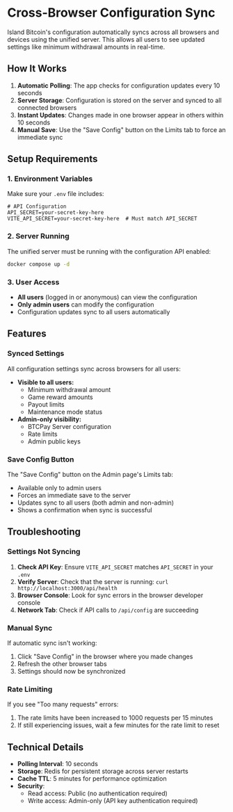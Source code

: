 # Cross-Browser Configuration Sync

Island Bitcoin's configuration automatically syncs across all browsers and devices using the unified server. This allows all users to see updated settings like minimum withdrawal amounts in real-time.

## How It Works

1. **Automatic Polling**: The app checks for configuration updates every 10 seconds
2. **Server Storage**: Configuration is stored on the server and synced to all connected browsers
3. **Instant Updates**: Changes made in one browser appear in others within 10 seconds
4. **Manual Save**: Use the "Save Config" button on the Limits tab to force an immediate sync

## Setup Requirements

### 1. Environment Variables

Make sure your `.env` file includes:

```env
# API Configuration
API_SECRET=your-secret-key-here
VITE_API_SECRET=your-secret-key-here  # Must match API_SECRET
```

### 2. Server Running

The unified server must be running with the configuration API enabled:
```bash
docker compose up -d
```

### 3. User Access

- **All users** (logged in or anonymous) can view the configuration
- **Only admin users** can modify the configuration
- Configuration updates sync to all users automatically

## Features

### Synced Settings

All configuration settings sync across browsers for all users:
- **Visible to all users:**
  - Minimum withdrawal amount
  - Game reward amounts
  - Payout limits
  - Maintenance mode status
- **Admin-only visibility:**
  - BTCPay Server configuration
  - Rate limits
  - Admin public keys

### Save Config Button

The "Save Config" button on the Admin page's Limits tab:
- Available only to admin users
- Forces an immediate save to the server
- Updates sync to all users (both admin and non-admin)
- Shows a confirmation when sync is successful

## Troubleshooting

### Settings Not Syncing

1. **Check API Key**: Ensure `VITE_API_SECRET` matches `API_SECRET` in your `.env`
2. **Verify Server**: Check that the server is running: `curl http://localhost:3000/api/health`
3. **Browser Console**: Look for sync errors in the browser developer console
4. **Network Tab**: Check if API calls to `/api/config` are succeeding

### Manual Sync

If automatic sync isn't working:
1. Click "Save Config" in the browser where you made changes
2. Refresh the other browser tabs
3. Settings should now be synchronized

### Rate Limiting

If you see "Too many requests" errors:
1. The rate limits have been increased to 1000 requests per 15 minutes
2. If still experiencing issues, wait a few minutes for the rate limit to reset

## Technical Details

- **Polling Interval**: 10 seconds
- **Storage**: Redis for persistent storage across server restarts
- **Cache TTL**: 5 minutes for performance optimization
- **Security**: 
  - Read access: Public (no authentication required)
  - Write access: Admin-only (API key authentication required)